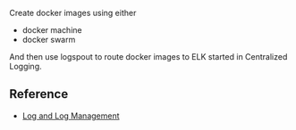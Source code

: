 Create docker images using either 
* docker machine 
* docker swarm

And then use logspout to route docker images to ELK started in Centralized Logging.

## Reference
* [Log and Log Management](https://the-eye.eu/public/Books/qt.vidyagam.es/library/Forensics/Logging%20and%20Log%20Management_%20The%20Authoritats%20Surrounding%20Logging%20and%20Log%20Management/Logging%20and%20Log%20Management_%20The%20Authoritative%20Guide%20to%20Undeanagement%20-%20Anton%20Chuvakin%20%26%20Kevin%20Schmidt%20%26%20Chris%20Phillips.pdf)

